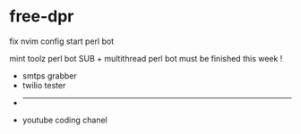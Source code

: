 # free-dpr

fix nvim config
start perl bot

mint toolz perl bot
SUB + multithread
perl bot must be finished this week !
+ smtps grabber
+ twilio tester
+ ---------------
+ youtube coding chanel 
